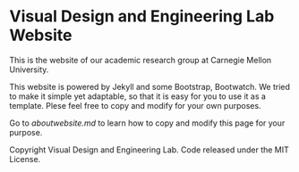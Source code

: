# Visual Design and Engineering Lab Website

This is the website of our academic research group at Carnegie Mellon University.

This website is powered by Jekyll and some Bootstrap, Bootwatch. We tried to make it simple yet adaptable, so that it is easy for you to use it as a template. Plese feel free to copy and modify for your own purposes.  

Go to *aboutwebsite.md*  to learn how to copy and modify this page for your purpose. 


Copyright Visual Design and Engineering Lab. Code released under the MIT License.


